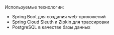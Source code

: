 Используемые технологии:
- Spring Boot для создания web-приложений
- Spring Cloud Sleuth и Zipkin для трассировки
- PostgreSQL в качестве базы данных
